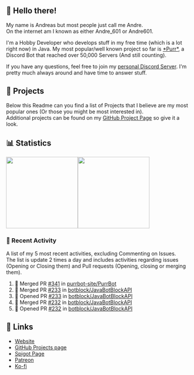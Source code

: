 <!-- Links -->
[purr]: https://purrbot.site
[discord]: https://discord.gg/6dazXp6
[website]: https://andre601.ch
[github]: https://andre601.ch/projects
[spigot]: https://www.spigotmc.org/resources/authors/56829/
[patreon]: https://patreon.com/andre_601
[ko-fi]: https://ko-fi.com/andre_601

## 👋 Hello there!
My name is Andreas but most people just call me Andre.  
On the internet am I known as either Andre_601 or Andre601.

I'm a Hobby Developer who develops stuff in my free time (which is a lot right now) in Java. My most popular/well known project so far is [\*Purr\*][purr], a Discord Bot that reached over 50,000 Servers (And still counting).

If you have any questions, feel free to join my [personal Discord Server][discord]. I'm pretty much always around and have time to answer stuff.

## 📁 Projects
Below this Readme can you find a list of Projects that I believe are my most popular ones (Or those you might be most interested in).  
Additional projects can be found on my [GitHub Project Page][github] so give it a look.

## 📊 Statistics
<img height="195px" src="https://github-readme-stats.vercel.app/api?username=Andre601&show_icons=true&hide_rank=true&title_color=3498db&bg_color=ffffff00&text_color=718096"><img height="195px" src="https://github-readme-stats.vercel.app/api/top-langs?username=Andre601&layout=compact&title_color=3498db&bg_color=ffffff00&text_color=718096">

### 📜 Recent Activity
A list of my 5 most recent activities, excluding Commenting on Issues.  
The list is update 2 times a day and includes activities regarding issues (Opening or Closing them) and Pull requests (Opening, closing or merging them).
<!--START_SECTION:activity-->
1. 🎉 Merged PR [#341](https://github.com//purrbot-site/PurrBot/pull/341) in [purrbot-site/PurrBot](https://github.com//purrbot-site/PurrBot)
2. 🎉 Merged PR [#233](https://github.com//botblock/JavaBotBlockAPI/pull/233) in [botblock/JavaBotBlockAPI](https://github.com//botblock/JavaBotBlockAPI)
3. 💪 Opened PR [#233](https://github.com//botblock/JavaBotBlockAPI/pull/233) in [botblock/JavaBotBlockAPI](https://github.com//botblock/JavaBotBlockAPI)
4. 🎉 Merged PR [#232](https://github.com//botblock/JavaBotBlockAPI/pull/232) in [botblock/JavaBotBlockAPI](https://github.com//botblock/JavaBotBlockAPI)
5. 💪 Opened PR [#232](https://github.com//botblock/JavaBotBlockAPI/pull/232) in [botblock/JavaBotBlockAPI](https://github.com//botblock/JavaBotBlockAPI)
<!--END_SECTION:activity-->

## 🔗 Links
- [Website]
- [GitHub Projects page][github]
- [Spigot Page][spigot]
- [Patreon]
- [Ko-fi]
